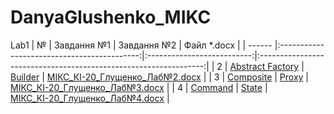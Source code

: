 # DanyaGlushenko_MIKC
Lab1
| №      | Завдання №1                                 | Завдання №2                | Файл *.docx                                                      |
| ------ |:-------------------------------------------:|:--------------------------:|:----------------------------------------------------------------:|
| 2      | [Abstract Factory](../main/AbstractFactory) | [Builder](../main/Builder) | [МІКС_КІ-20_Глущенко_Лаб№2.docx](МІКС_КІ-20_Глущенко_Лаб№2.docx) |
| 3      | [Composite](../main/Composite)              | [Proxy](../main/Proxy)     | [МІКС_КІ-20_Глущенко_Лаб№3.docx](МІКС_КІ-20_Глущенко_Лаб№3.docx) |
| 4      | [Command](../main/Command)                  | [State](../main/State)     | [МІКС_КІ-20_Глущенко_Лаб№4.docx](МІКС_КІ-20_Глущенко_Лаб№4.docx) |
